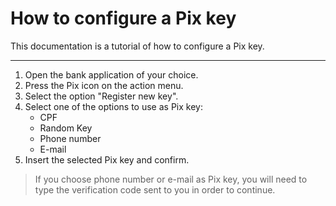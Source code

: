 # How to configure a Pix key

This documentation is a tutorial of how to configure a Pix key.

----------------------------------------

1. Open the bank application of your choice.
2. Press the Pix icon on the action menu.
3. Select the option "Register new key".
4. Select one of the options to use as Pix key:
   * CPF
   * Random Key
   * Phone number
   * E-mail
5. Insert the selected Pix key and confirm.
> If you choose phone number or e-mail as Pix key, you will need to type the verification code sent to you in order to continue.
